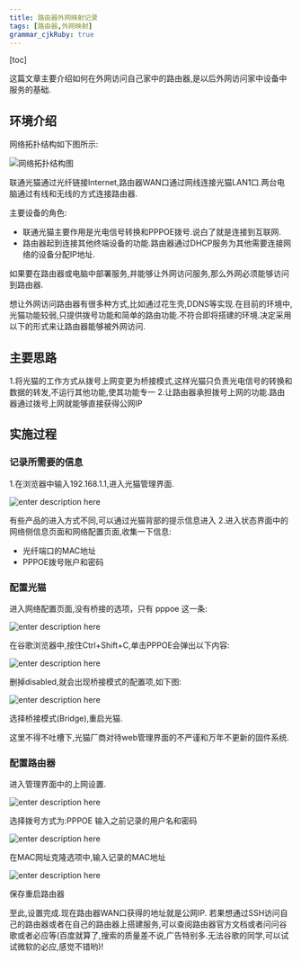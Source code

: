 ```yaml
---
title: 路由器外网映射记录
tags: [路由器,外网映射]
grammar_cjkRuby: true
---
```


[toc]

这篇文章主要介绍如何在外网访问自己家中的路由器,是以后外网访问家中设备中服务的基础.

## 环境介绍

网络拓扑结构如下图所示:

![网络拓扑结构图][1]

联通光猫通过光纤链接Internet,路由器WAN口通过网线连接光猫LAN1口.两台电脑通过有线和无线的方式连接路由器.

主要设备的角色:
- 联通光猫主要作用是光电信号转换和PPPOE拨号.说白了就是连接到互联网.
- 路由器起到连接其他终端设备的功能.路由器通过DHCP服务为其他需要连接网络的设备分配IP地址.
 
如果要在路由器或电脑中部署服务,并能够让外网访问服务,那么外网必须能够访问到路由器.

想让外网访问路由器有很多种方式,比如通过花生壳,DDNS等实现.在目前的环境中,光猫功能较弱,只提供拨号功能和简单的路由功能.不符合即将搭建的环境.决定采用以下的形式来让路由器能够被外网访问.

## 主要思路

1.将光猫的工作方式从拨号上网变更为桥接模式,这样光猫只负责光电信号的转换和数据的转发,不运行其他功能,使其功能专一
2.让路由器承担拨号上网的功能.路由器通过拨号上网就能够直接获得公网IP

## 实施过程

### 记录所需要的信息

1.在浏览器中输入192.168.1.1,进入光猫管理界面.

![enter description here][2]

有些产品的进入方式不同,可以通过光猫背部的提示信息进入
2.进入状态界面中的网络侧信息页面和网络配置页面,收集一下信息:

- 光纤端口的MAC地址
- PPPOE拨号账户和密码

### 配置光猫

进入网络配置页面,没有桥接的选项，只有 pppoe 这一条:

![enter description here][3]

在谷歌浏览器中,按住Ctrl+Shift+C,单击PPPOE会弹出以下内容:

![enter description here][4]

删掉disabled,就会出现桥接模式的配置项,如下图:

![enter description here][5]

选择桥接模式(Bridge),重启光猫.

这里不得不吐槽下,光猫厂商对待web管理界面的不严谨和万年不更新的固件系统.

### 配置路由器

进入管理界面中的上网设置.

![enter description here][6]

选择拨号方式为:PPPOE
输入之前记录的用户名和密码

![enter description here][7]

在MAC网址克隆选项中,输入记录的MAC地址

![enter description here][8]

保存重启路由器

至此,设置完成.现在路由器WAN口获得的地址就是公网IP.
若果想通过SSH访问自己的路由器或者在自己的路由器上搭建服务,可以查阅路由器官方文档或者问问谷歌或者必应等(百度就算了,搜索的质量差不说,广告特别多.无法谷歌的同学,可以试试微软的必应,感觉不错哟)!


  [1]: https://www.github.com/niuyongjie/imageBed/raw/master/1500527318334.jpg
  [2]: https://www.github.com/niuyongjie/imageBed/raw/master/1500531415399.jpg
  [3]: https://www.github.com/niuyongjie/imageBed/raw/master/1500532308332.jpg
  [4]: https://www.github.com/niuyongjie/imageBed/raw/master/1500532152784.jpg
  [5]: https://www.github.com/niuyongjie/imageBed/raw/master/1500532637035.jpg
  [6]: https://www.github.com/niuyongjie/imageBed/raw/master/1500587667050.jpg
  [7]: https://www.github.com/niuyongjie/imageBed/raw/master/1500587736270.jpg
  [8]: https://www.github.com/niuyongjie/imageBed/raw/master/1500587810416.jpg
